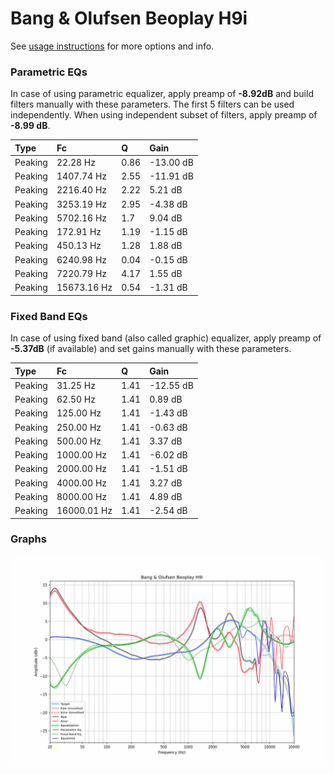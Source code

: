 # Bang & Olufsen Beoplay H9i
See [usage instructions](https://github.com/jaakkopasanen/AutoEq#usage) for more options and info.

### Parametric EQs
In case of using parametric equalizer, apply preamp of **-8.92dB** and build filters manually
with these parameters. The first 5 filters can be used independently.
When using independent subset of filters, apply preamp of **-8.99 dB**.

| Type    | Fc          |    Q | Gain      |
|:--------|:------------|:-----|:----------|
| Peaking | 22.28 Hz    | 0.86 | -13.00 dB |
| Peaking | 1407.74 Hz  | 2.55 | -11.91 dB |
| Peaking | 2216.40 Hz  | 2.22 | 5.21 dB   |
| Peaking | 3253.19 Hz  | 2.95 | -4.38 dB  |
| Peaking | 5702.16 Hz  | 1.7  | 9.04 dB   |
| Peaking | 172.91 Hz   | 1.19 | -1.15 dB  |
| Peaking | 450.13 Hz   | 1.28 | 1.88 dB   |
| Peaking | 6240.98 Hz  | 0.04 | -0.15 dB  |
| Peaking | 7220.79 Hz  | 4.17 | 1.55 dB   |
| Peaking | 15673.16 Hz | 0.54 | -1.31 dB  |

### Fixed Band EQs
In case of using fixed band (also called graphic) equalizer, apply preamp of **-5.37dB**
(if available) and set gains manually with these parameters.

| Type    | Fc          |    Q | Gain      |
|:--------|:------------|:-----|:----------|
| Peaking | 31.25 Hz    | 1.41 | -12.55 dB |
| Peaking | 62.50 Hz    | 1.41 | 0.89 dB   |
| Peaking | 125.00 Hz   | 1.41 | -1.43 dB  |
| Peaking | 250.00 Hz   | 1.41 | -0.63 dB  |
| Peaking | 500.00 Hz   | 1.41 | 3.37 dB   |
| Peaking | 1000.00 Hz  | 1.41 | -6.02 dB  |
| Peaking | 2000.00 Hz  | 1.41 | -1.51 dB  |
| Peaking | 4000.00 Hz  | 1.41 | 3.27 dB   |
| Peaking | 8000.00 Hz  | 1.41 | 4.89 dB   |
| Peaking | 16000.01 Hz | 1.41 | -2.54 dB  |

### Graphs
![](./Bang%20&%20Olufsen%20Beoplay%20H9i.png)